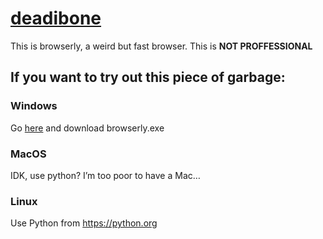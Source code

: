 # [deadibone](https://deadibone.github.io)
This is browserly, a weird but fast browser.
This is **NOT PROFFESSIONAL**
## If you want to try out this piece of garbage:
### Windows
Go [here](https://github.com/deadibone/Browserly/releases/10) and download browserly.exe
### MacOS
IDK, use python? I’m too poor to have a Mac…

### Linux
Use Python from https://python.org
